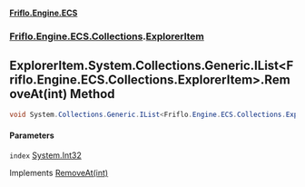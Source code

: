 #### [Friflo.Engine.ECS](index.md#'index')
### [Friflo.Engine.ECS.Collections](Friflo.Engine.ECS.Collections.md#'Friflo.Engine.ECS.Collections').[ExplorerItem](ExplorerItem.md#'Friflo.Engine.ECS.Collections.ExplorerItem')

## ExplorerItem.System.Collections.Generic.IList<Friflo.Engine.ECS.Collections.ExplorerItem>.RemoveAt(int) Method

```csharp
void System.Collections.Generic.IList<Friflo.Engine.ECS.Collections.ExplorerItem>.RemoveAt(int index);
```
#### Parameters

<a name='Friflo.Engine.ECS.Collections.ExplorerItem.System.Collections.Generic.IList_Friflo.Engine.ECS.Collections.ExplorerItem_.RemoveAt(int).index'></a>

`index` [System.Int32](https://docs.microsoft.com/en-us/dotnet/api/System.Int32#'System.Int32')

Implements [RemoveAt(int)](https://docs.microsoft.com/en-us/dotnet/api/System.Collections.Generic.IList-1.RemoveAt#System_Collections_Generic_IList_1_RemoveAt_System_Int32_#'System.Collections.Generic.IList`1.RemoveAt(System.Int32)')